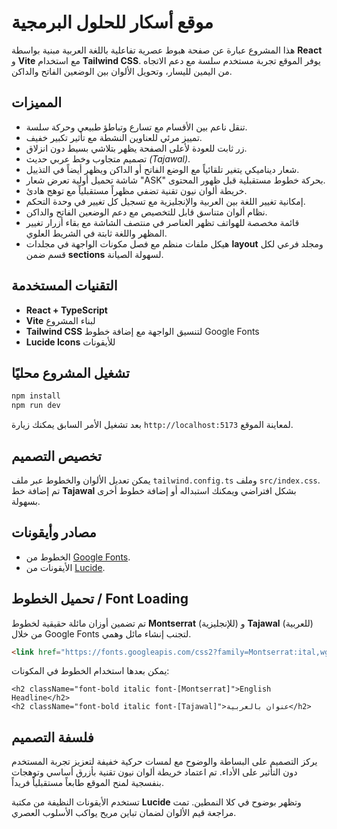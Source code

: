 # موقع أسكار للحلول البرمجية

هذا المشروع عبارة عن صفحة هبوط عصرية تفاعلية باللغة العربية مبنية بواسطة **React** و **Vite** مع استخدام **Tailwind CSS**. يوفر الموقع تجربة مستخدم سلسة مع دعم الاتجاه من اليمين لليسار، وتحويل الألوان بين الوضعين الفاتح والداكن.

## المميزات

- تنقل ناعم بين الأقسام مع تسارع وتباطؤ طبيعي وحركة سلسة.
- تمييز مرئي للعناوين النشطة مع تأثير تكبير خفيف.
- زر ثابت للعودة لأعلى الصفحة يظهر بتلاشي بسيط دون انزلاق.
- تصميم متجاوب وخط عربي حديث *(Tajawal)*.
- شعار ديناميكي يتغير تلقائياً مع الوضع الفاتح أو الداكن ويظهر أيضاً في التذييل.
- شاشة تحميل أولية تعرض شعار "ASK" بحركة خطوط مستقبلية قبل ظهور المحتوى.
- خريطة ألوان نيون تقنية تضفي مظهراً مستقبلياً مع توهج هادئ.
- إمكانية تغيير اللغة بين العربية والإنجليزية مع تسجيل كل تغيير في وحدة التحكم.
- نظام ألوان متناسق قابل للتخصيص مع دعم الوضعين الفاتح والداكن.
- قائمة مخصصة للهواتف تظهر العناصر في منتصف الشاشة مع بقاء أزرار تغيير المظهر واللغة ثابتة في الشريط العلوي.
- هيكل ملفات منظم مع فصل مكونات الواجهة في مجلدات **layout** ومجلد فرعي لكل قسم ضمن **sections** لسهولة الصيانة.

## التقنيات المستخدمة

- **React + TypeScript**
- **Vite** لبناء المشروع
- **Tailwind CSS** لتنسيق الواجهة مع إضافة خطوط Google Fonts
- **Lucide Icons** للأيقونات

## تشغيل المشروع محليًا

```bash
npm install
npm run dev
```

بعد تشغيل الأمر السابق يمكنك زيارة `http://localhost:5173` لمعاينة الموقع.

## تخصيص التصميم

يمكن تعديل الألوان والخطوط عبر ملف `tailwind.config.ts` وملف `src/index.css`. تم إضافة خط **Tajawal** بشكل افتراضي ويمكنك استبداله أو إضافة خطوط أخرى بسهولة.

## مصادر وأيقونات

- الخطوط من [Google Fonts](https://fonts.google.com/).
- الأيقونات من [Lucide](https://lucide.dev/).

## تحميل الخطوط / Font Loading

تم تضمين أوزان مائلة حقيقية لخطوط **Montserrat** (للإنجليزية) و **Tajawal** (للعربية) من خلال Google Fonts لتجنب إنشاء مائل وهمي.

```html
<link href="https://fonts.googleapis.com/css2?family=Montserrat:ital,wght@0,400;0,600;1,700&family=Tajawal:ital,wght@0,400;1,400&display=swap" rel="stylesheet">
```

يمكن بعدها استخدام الخطوط في المكونات:

```tsx
<h2 className="font-bold italic font-[Montserrat]">English Headline</h2>
<h2 className="font-bold italic font-[Tajawal]">عنوان بالعربية</h2>
```

## فلسفة التصميم

يركز التصميم على البساطة والوضوح مع لمسات حركية خفيفة لتعزيز تجربة المستخدم دون التأثير على الأداء. تم اعتماد خريطة ألوان نيون تقنية بأزرق أساسي وتوهجات بنفسجية لمنح الموقع طابعاً مستقبلياً فريداً.

تستخدم الأيقونات النظيفة من مكتبة **Lucide** وتظهر بوضوح في كلا النمطين.
تمت مراجعة قيم الألوان لضمان تباين مريح يواكب الأسلوب العصري.


